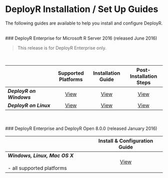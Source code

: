 # DeployR Installation / Set Up Guides

The following guides are available to help you install and configure DeployR.

<br />
### DeployR Enterprise for Microsoft R Server 2016 (released June 2016)

>This release is for DeployR Enterprise only.
<br />

| |Supported Platforms |Installation Guide|Post-Installation Steps|
|------------------------|:----------------:|:----------------:|:----------------:|
|**_DeployR on Windows&nbsp;&nbsp;&nbsp;&nbsp;&nbsp;&nbsp;&nbsp;&nbsp;&nbsp;&nbsp;_**                 |[View](deployr-install-on-windows.md#system-requirements)|[View](deployr-install-on-windows.md)|[View](deployr-install-on-windows.md#post-installation-steps)|
|**_DeployR on Linux_**                   |[View](deployr-install-on-windows.md#system-requirements)|[View](deployr-install-on-linux.md)|[View](deployr-install-on-windows.md#post-installation-steps)|


<br />
<br />
### DeployR Enterprise and DeployR Open 8.0.0 (released January 2016)

|        |Install & Configuration Guide|
|------------------------|:----------------:|
|**_Windows, Linux, Mac OS X_** &nbsp;&nbsp;&nbsp;&nbsp;&nbsp;&nbsp;&nbsp;&nbsp;&nbsp;&nbsp; <br /> - all supported platforms|[View](deployr-installing-configuring.md)|
